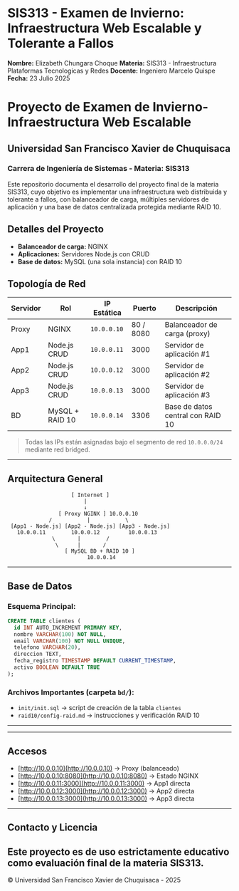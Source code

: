 # SIS313 - Examen de Invierno: Infraestructura Web Escalable y Tolerante a Fallos
**Nombre:** Elizabeth Chungara Choque
**Materia:** SIS313 - Infraestructura Plataformas Tecnologicas y Redes
**Docente:** Ingeniero Marcelo Quispe
**Fecha:** 23 Julio 2025

# Proyecto de Examen de Invierno- Infraestructura Web Escalable

## Universidad San Francisco Xavier de Chuquisaca

### Carrera de Ingeniería de Sistemas - Materia: SIS313

Este repositorio documenta el desarrollo del proyecto final de la materia SIS313, cuyo objetivo es implementar una infraestructura web distribuida y tolerante a fallos, con balanceador de carga, múltiples servidores de aplicación y una base de datos centralizada protegida mediante RAID 10.

##  Detalles del Proyecto

* **Balanceador de carga:** NGINX
* **Aplicaciones:** Servidores Node.js con CRUD
* **Base de datos:** MySQL (una sola instancia) con RAID 10

## Topología de Red

| Servidor | Rol             | IP Estática | Puerto    | Descripción                       |
| -------- | --------------- | ----------- | --------- | --------------------------------- |
| Proxy    | NGINX           | `10.0.0.10` | 80 / 8080 | Balanceador de carga (proxy)      |
| App1     | Node.js CRUD    | `10.0.0.11` | 3000      | Servidor de aplicación #1         |
| App2     | Node.js CRUD    | `10.0.0.12` | 3000      | Servidor de aplicación #2         |
| App3     | Node.js CRUD    | `10.0.0.13` | 3000      | Servidor de aplicación #3         |
| BD       | MySQL + RAID 10 | `10.0.0.14` | 3306      | Base de datos central con RAID 10 |

> Todas las IPs están asignadas bajo el segmento de red `10.0.0.0/24` mediante red bridged.

---

## Arquitectura General

```
                    [ Internet ]
                        |
                        ↓
                [ Proxy NGINX ] 10.0.0.10
             /           |           \
 [App1 - Node.js] [App2 - Node.js] [App3 - Node.js]
   10.0.0.11        10.0.0.12         10.0.0.13
              \       |        /
               \      |       /
                  [ MySQL BD + RAID 10 ]
                         10.0.0.14
```

---


## Base de Datos

### Esquema Principal:

```sql
CREATE TABLE clientes (
  id INT AUTO_INCREMENT PRIMARY KEY,
  nombre VARCHAR(100) NOT NULL,
  email VARCHAR(100) NOT NULL UNIQUE,
  telefono VARCHAR(20),
  direccion TEXT,
  fecha_registro TIMESTAMP DEFAULT CURRENT_TIMESTAMP,
  activo BOOLEAN DEFAULT TRUE
);
```

### Archivos Importantes (carpeta `bd/`):

* `init/init.sql` → script de creación de la tabla `clientes`
* `raid10/config-raid.md` → instrucciones y verificación RAID 10

---

---

## Accesos

* [http://10.0.0.10](http://10.0.0.10)           → Proxy (balanceado)
* [http://10.0.0.10:8080](http://10.0.0.10:8080) → Estado NGINX
* [http://10.0.0.11:3000](http://10.0.0.11:3000) → App1 directa
* [http://10.0.0.12:3000](http://10.0.0.12:3000) → App2 directa
* [http://10.0.0.13:3000](http://10.0.0.13:3000) → App3 directa

---

## Contacto y Licencia

Este proyecto es de uso **estrictamente educativo** como evaluación final de la materia SIS313. 
---

© Universidad San Francisco Xavier de Chuquisaca - 2025

